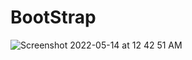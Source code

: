 # BootStrap
![Screenshot 2022-05-14 at 12 42 51 AM](https://user-images.githubusercontent.com/78723011/168374590-6154f48a-97ea-461a-875d-9cb03848c759.png)
